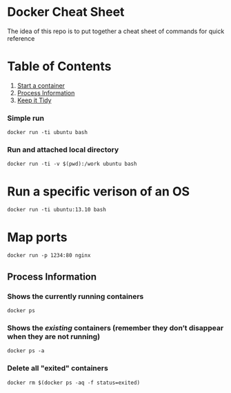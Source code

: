 # Docker Cheat Sheet

The idea of this repo is to put together a cheat sheet of commands for quick reference

# Table of Contents
1. [Start a container](#docker-run)
2. [Process Information](#process-information)
3. [Keep it Tidy](#cleanup)

<a name="docker-run"></a>
### Simple run
```
docker run -ti ubuntu bash
```

### Run and attached local directory
```
docker run -ti -v $(pwd):/work ubuntu bash
```

# Run a specific verison of an OS
```
docker run -ti ubuntu:13.10 bash
```

# Map ports 
```
docker run -p 1234:80 nginx 
```

<a name="process-information"></a>
## Process Information

### Shows the currently running containers
```
docker ps
```

### Shows the *existing* containers (remember they don’t disappear when they are not running)
```
docker ps -a
```

<a name="cleanup"></a>
### Delete all "exited" containers
```
docker rm $(docker ps -aq -f status=exited)
```
